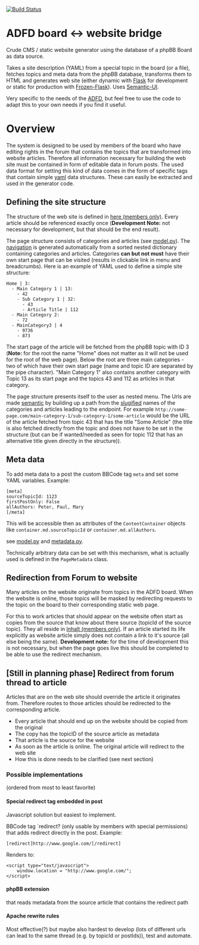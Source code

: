 [![Build Status](https://travis-ci.org/ADFD/adfd.svg)](https://travis-ci.org/ADFD/adfd)

# ADFD board <-> website bridge 

Crude CMS / static website generator using the database of a phpBB Board as data source. 

Takes a site description (YAML) from a special topic in the board (or a file), fetches topics and meta data from the phpBB database, transforms them to HTML and generates web site (either dynamic with [Flask](http://flask.pocoo.org/) for development or static for production with [Frozen-Flask](http://pythonhosted.org/Frozen-Flask/)). Uses [Semantic-UI](http://semantic-ui.com).

Very specific to the needs of the [ADFD](http://adfd.org), but feel free to use the code to adapt this to your own needs if you find it useful.

#  Overview

The system is designed to be used by members of the board who have editing rights in the forum that contains the topics that are transformed into website articles. Therefore all information necessary for building the web site must be contained in form of editable data in forum posts. The used data format for setting this kind of data comes in the form of specific tags that contain simple [yaml](http://www.yaml.org/) data structures. These can easily be extracted and used in the generator code.

## Defining the site structure

The structure of the web site is defined in [here (members only)](http://adfd.org/austausch/viewtopic.php?f=54&t=12109). Every article should be referenced exactly once (**Development Note:** not necessary for development, but that should be the end result). 

The page structure consists of categories and articles (see [model.py](adfd/model.py)). The [navigation](adfd/site/navigation.py) is generated automatically from a sorted nested dictionary containing categories and articles. Categories **can but not must** have their own start page that can be visited (results in clickable link in menu and breadcrumbs). Here is an example of YAML used to define a simple site structure:

    Home | 3:
      - Main Category 1 | 13:
        - 42
        - Sub Category 1 | 32:
          - 43
          - Article Title | 112
      - Main Category 2:
        - 72
      - MainCategory3 | 4
        - 9736
        - 873

The start page of the article will be fetched from the phpBB topic with ID 3 (**Note:** for the root the name "Home" does not matter as it will not be used for the root of the web page). Below the root are three main categories - two of which have their own start page (name and topic ID are separated by the pipe character). "Main Category 1" also contains another category with Topic 13 as its start page and the topics 43 and 112 as articles in that category.

The page structure presents itself to the user as nested menu. The Urls are made [semantic](https://en.wikipedia.org/wiki/Semantic_URL) by building up a path from the [slugified](https://en.wikipedia.org/wiki/Semantic_URL#Slug) names of the categories and articles leading to the endpoint. For example `http://some-page.com/main-category-1/sub-category-1/some-article` would be the URL of the article fetched from topic 43 that has the title "Some Article" (the title is also fetched directly from the topic and does not have to be set in the structure (but can be if wanted/needed as seen for topic 112 that has an alternative title given directly in the structure)).

## Meta data

To add meta data to a post the custom BBCode tag `meta` and set some YAML variables. Example:

    [meta]
    sourceTopicId: 1123
    firstPostOnly: False
    allAuthors: Peter, Paul, Mary
    [/meta]

This will be accessible then as attributes of the `ContentContainer` objects like `container.md.sourceTopicId` or `container.md.allAuthors`.

see [model.py](adfd/model.py) and [metadata.py](adfd/metadata.py).

Technically arbitrary data can be set with this mechanism, what is actually used is defined in the `PageMetadata` class.

## Redirection from Forum to website

Many articles on the website originate from topics in the ADFD board. When the website is online, those topics will be masked by redirecting requests to the topic on the board to their corresponding static web page. 

For this to work articles that should appear on the website often start as copies from the source that know about there source (topicId of the source topic). They all reside in [Inhalt (members only)](http://adfd.org/austausch/viewforum.php?f=54). If an article started its life explicitly as website article simply does not contain a link to it's source (all else being the same). **Development note:** for the time of development this is not necessary, but when the page goes live this should be completed to be able to use the redirect mechanism.


## [Still in planning phase] Redirect from forum thread to article

Articles that are on the web site should override the article it originates from. Therefore routes to those articles should be redirected to the corresponding article.

* Every article that should end up on the website should be copied from the original
* The copy has the topicID of the source article as metadata
* That article is the source for the website
* As soon as the article is online. The original article will redirect to the web site
* How this is done needs to be clarified (see next section)

### Possible implementations 

(ordered from most to least favorite)

#### Special redirect tag embedded in post

Javascript solution but easiest to implement.

BBCode tag `redirect? (only usable by members with special permissions) that adds redirect directly in the post. Example:

    [redirect]http://www.google.com/[/redirect]

Renders to: 
    
    <script type="text/javascript">
        window.location = "http://www.google.com/";
    </script>

#### phpBB extension 

that reads metadata from the source article that contains the redirect path

#### Apache rewrite rules

Most effective(?) but maybe also hardest to develop (lots of different urls can lead to the same thread (e.g. by topicId or postIds)), test and automate.
